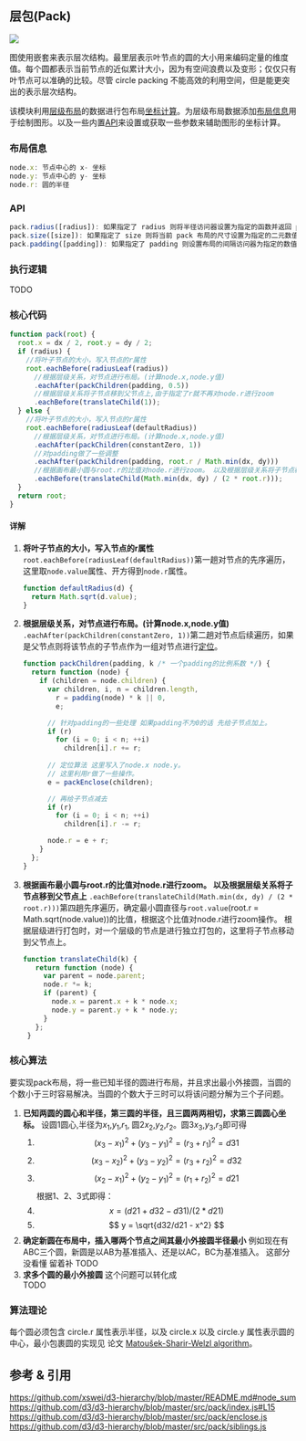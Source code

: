 ## 层包(Pack)

![](https:/img.sz-p.cn/d3Layout-pack.png)

图使用嵌套来表示层次结构。最里层表示叶节点的圆的大小用来编码定量的维度值。每个圆都表示当前节点的近似累计大小，因为有空间浪费以及变形；仅仅只有叶节点可以准确的比较。尽管 circle packing 不能高效的利用空间，但是能更突出的表示层次结构。

该模块利用[层级布局](https://sz-p.cn/blog/index.php/2019/07/08/207.html)的数据进行包布局[坐标计算](#核心代码)。为层级布局数据添加[布局信息](#布局信息)用于绘制图形。以及一些内置[API](#API)来设置或获取一些参数来辅助图形的坐标计算。

### 布局信息

```javascript
node.x: 节点中心的 x- 坐标
node.y: 节点中心的 y- 坐标
node.r: 圆的半径
```

### API
```javascript
pack.radius([radius]): 如果指定了 radius 则将半径访问器设置为指定的函数并返回 pack 布局。如果没有指定 radius 则返回当前半径访问器，默认为 null,
pack.size([size]): 如果指定了 size 则将当前 pack 布局的尺寸设置为指定的二元数值类型数组: [width, height] 并返回当前 pack 布局。如果没有指定 size 则返回当前的尺寸，默认为 [1, 1]
pack.padding([padding]): 如果指定了 padding 则设置布局的间隔访问器为指定的数值或函数并返回 pack 布局。如果没有指定 padding 则返回当前的间隔访问器，默认为常量 0。
```

### 执行逻辑
TODO

### 核心代码

```javascript
function pack(root) {
  root.x = dx / 2, root.y = dy / 2;
  if (radius) {
    //将叶子节点的大小，写入节点的r属性
    root.eachBefore(radiusLeaf(radius))
      //根据层级关系，对节点进行布局。(计算node.x,node.y值)
      .eachAfter(packChildren(padding, 0.5))
      //根据层级关系将子节点移到父节点上,由于指定了r就不再对node.r进行zoom
      .eachBefore(translateChild(1));
  } else {
    //将叶子节点的大小，写入节点的r属性
    root.eachBefore(radiusLeaf(defaultRadius))
      //根据层级关系，对节点进行布局。(计算node.x,node.y值)
      .eachAfter(packChildren(constantZero, 1))
      //对padding做了一些调整
      .eachAfter(packChildren(padding, root.r / Math.min(dx, dy)))
      //根据画布最小圆与root.r的比值对node.r进行zoom。 以及根据层级关系将子节点移到父节点上
      .eachBefore(translateChild(Math.min(dx, dy) / (2 * root.r)));
  }
  return root;
}
```

#### 详解
1. **将叶子节点的大小，写入节点的r属性**
    `root.eachBefore(radiusLeaf(defaultRadius))`第一趟对节点的先序遍历，这里取`node.value`属性、开方得到`node.r`属性。
    ```javascript
    function defaultRadius(d) {
      return Math.sqrt(d.value);
    }
    ```
2. **根据层级关系，对节点进行布局。(计算node.x,node.y值)**
    `.eachAfter(packChildren(constantZero, 1))`第二趟对节点后续遍历，如果是父节点则将该节点的子节点作为一组对节点进行[定位](#定位算法)。
    ```javascript
    function packChildren(padding, k /* 一个padding的比例系数 */) {
      return function (node) {
        if (children = node.children) {
          var children, i, n = children.length,
            r = padding(node) * k || 0,
            e;

          // 针对padding的一些处理 如果padding不为0的话 先给子节点加上。
          if (r)
            for (i = 0; i < n; ++i)
              children[i].r += r;
          
          // 定位算法 这里写入了node.x node.y。
          // 这里利用r做了一些操作。
          e = packEnclose(children);

          // 再给子节点减去
          if (r)
            for (i = 0; i < n; ++i)
              children[i].r -= r;

          node.r = e + r;
        }
      };
    }
    ```
3. **根据画布最小圆与root.r的比值对node.r进行zoom。 以及根据层级关系将子节点移到父节点上**
   `.eachBefore(translateChild(Math.min(dx, dy) / (2 * root.r)))`第四趟先序遍历，确定最小圆直径与`root.value`(root.r = Math.sqrt(node.value))的比值，根据这个比值对node.r进行zoom操作。
   根据层级进行打包时，对一个层级的节点是进行独立打包的，这里将子节点移动到父节点上。
   ```javascript
   function translateChild(k) {
      return function (node) {
        var parent = node.parent;
        node.r *= k;
        if (parent) {
          node.x = parent.x + k * node.x;
          node.y = parent.y + k * node.y;
        }
      };
    }
   ```

### 核心算法
要实现pack布局，将一些已知半径的圆进行布局，并且求出最小外接圆，当圆的个数小于三时容易解决。当圆的个数大于三时可以将该问题分解为三个子问题。
1. **已知两圆的圆心和半径，第三圆的半径，且三圆两两相切，求第三圆圆心坐标。**
   设圆1圆心,半径为$x_1$,$y_1$,$r_1$, 圆2$x_2$,$y_2$,$r_2$。圆3$x_3$,$y_3$,$r_3$即可得
   1. $$ (x_3-x_1)^2 + (y_3-y_1)^2 = (r_3+r_1)^2 = d31 $$
   2. $$ (x_3-x_2)^2 + (y_3-y_2)^2 = (r_3+r_2)^2 = d32 $$
   3. $$ (x_2-x_1)^2 + (y_2-y_1)^2 = (r_1+r_2)^2 = d21 $$
   根据1、2、3式即得：
   1. $$ x = (d21+d32-d31)/(2*d21) $$
   2. $$ y = \sqrt{d32/d21 - x^2} $$
2. **确定新圆在布局中，插入哪两个节点之间其最小外接圆半径最小**
   例如现在有ABC三个圆，新圆是以AB为基准插入、还是以AC，BC为基准插入。
   这部分没看懂 留着补
   TODO
3. **求多个圆的最小外接圆**
   这个问题可以转化成   
   TODO

### 算法理论
每个圆必须包含 circle.r 属性表示半径，以及 circle.x 以及 circle.y 属性表示圆的中心，最小包裹圆的实现见 论文 [Matoušek-Sharir-Welzl algorithm](https://inf.ethz.ch/personal/emo/PublFiles/SubexLinProg_ALG16_96.pdf)。

## 参考 & 引用
https://github.com/xswei/d3-hierarchy/blob/master/README.md#node_sum
https://github.com/d3/d3-hierarchy/blob/master/src/pack/index.js#L15
https://github.com/d3/d3-hierarchy/blob/master/src/pack/enclose.js
https://github.com/d3/d3-hierarchy/blob/master/src/pack/siblings.js